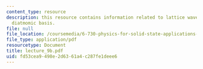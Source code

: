 ```yaml
---
content_type: resource
description: this resource contains information related to lattice waves in 1D with
  diatmomic basis.
file: null
file_location: /coursemedia/6-730-physics-for-solid-state-applications-spring-2003/fd53cea9498e2d6361a4c287fe1deee6_lecture_9b.pdf
file_type: application/pdf
resourcetype: Document
title: lecture_9b.pdf
uid: fd53cea9-498e-2d63-61a4-c287fe1deee6
---
```


